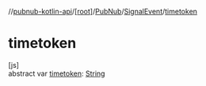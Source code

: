 //[pubnub-kotlin-api](../../../../index.md)/[[root]](../../index.md)/[PubNub](../index.md)/[SignalEvent](index.md)/[timetoken](timetoken.md)

# timetoken

[js]\
abstract var [timetoken](timetoken.md): [String](https://kotlinlang.org/api/latest/jvm/stdlib/kotlin/-string/index.html)
